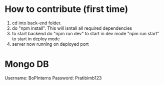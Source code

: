 # How to contribute (first time)
1. cd into back-end folder. 
2. do "npm install". This will isntall all required dependencies 
3. to start backend do "npm run dev" to start in dev mode "npm run start" to start in deploy mode
4. server now running on deployed port


# Mongo DB
Username: BoPInterns
Password: Pratibimb123
